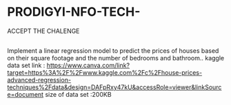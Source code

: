# PRODIGYI-NFO-TECH-
ACCEPT THE CHALENGE
 ## 
Implement a linear regression model to predict the prices of houses based on their square footage and the number of bedrooms and bathroom.. 
kaggle data set link : https://www.canva.com/link?target=https%3A%2F%2Fwww.kaggle.com%2Fc%2Fhouse-prices-advanced-regression-techniques%2Fdata&design=DAFpRxy47kU&accessRole=viewer&linkSource=document
size of data set :200KB
